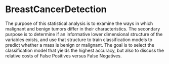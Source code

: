 # BreastCancerDetection

The purpose of this statistical analysis is to examine the ways in which malignant and benign tumors differ in their characteristics. The secondary purpose is to determine if an informative lower dimensional structure of the variables exists, and use that structure to train classification models to predict whether a mass is benign or malignant. The goal is to select the classification model that yields the highest accuracy, but also to discuss the relative costs of False Positives versus False Negatives.
